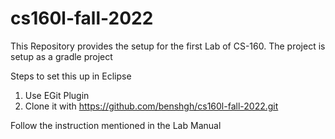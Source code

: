 # cs160l-fall-2022

This Repository provides the setup for the first Lab of CS-160. The project is setup as a gradle project

Steps to set this up in Eclipse

1. Use EGit Plugin
2. Clone it with https://github.com/benshgh/cs160l-fall-2022.git

Follow the instruction mentioned in the Lab Manual
